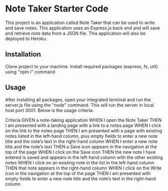 # Note Taker Starter Code
This project is an application called Note Taker that can be used to write and save notes. This application uses an Express.js back end and will save and retrieve note data from a JSON file. This application will also be deployed to Heroku.

## Installation
Clone project to your machine. Install required packages (express, fs, util) using "npm i" command

## Usage
After installing all packages, open your integrated terminal and run the server.js file using the "node" command. This will run the server in local host port 3001. Below is the usage criteria:

  Criteria
  GIVEN a note-taking application
  WHEN I open the Note Taker
  THEN I am presented with a landing page with a link to a notes page
  WHEN I click on the link to the notes page
  THEN I am presented with a page with existing notes listed in the left-hand column, plus empty fields to enter a new note title and the note’s text in the right-hand   column
  WHEN I enter a new note title and the note’s text
  THEN a Save icon appears in the navigation at the top of the page
  WHEN I click on the Save icon
  THEN the new note I have entered is saved and appears in the left-hand column with the other existing notes
  WHEN I click on an existing note in the list in the left-hand column
  THEN that note appears in the right-hand column
  WHEN I click on the Write icon in the navigation at the top of the page
  THEN I am presented with empty fields to enter a new note title and the note’s text in the right-hand column
